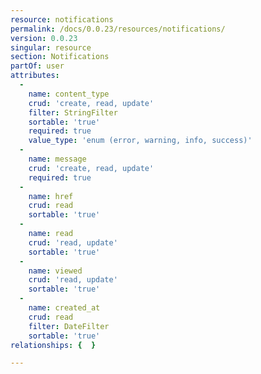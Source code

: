 ```yaml
---
resource: notifications
permalink: /docs/0.0.23/resources/notifications/
version: 0.0.23
singular: resource
section: Notifications
partOf: user
attributes:
  -
    name: content_type
    crud: 'create, read, update'
    filter: StringFilter
    sortable: 'true'
    required: true
    value_type: 'enum (error, warning, info, success)'
  -
    name: message
    crud: 'create, read, update'
    required: true
  -
    name: href
    crud: read
    sortable: 'true'
  -
    name: read
    crud: 'read, update'
    sortable: 'true'
  -
    name: viewed
    crud: 'read, update'
    sortable: 'true'
  -
    name: created_at
    crud: read
    filter: DateFilter
    sortable: 'true'
relationships: {  }

---
```

